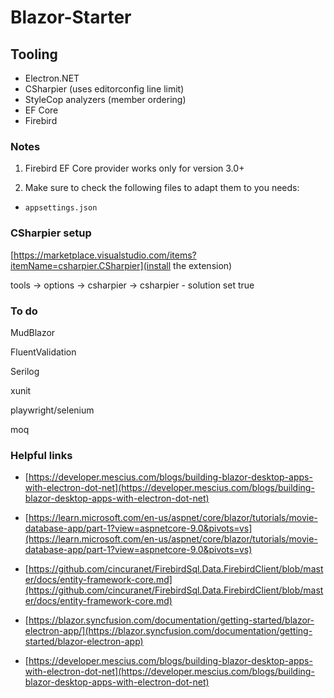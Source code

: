 # Blazor-Starter

## Tooling

- Electron.NET
- CSharpier (uses editorconfig line limit)
- StyleCop analyzers (member ordering)
- EF Core
- Firebird

### Notes

1. Firebird EF Core provider works only for version 3.0+

2. Make sure to check the following files to adapt them to you needs:

- `appsettings.json`

### CSharpier setup

[https://marketplace.visualstudio.com/items?itemName=csharpier.CSharpier](install the extension)

tools -> options -> csharpier -> csharpier - solution set true

### To do

MudBlazor

FluentValidation

Serilog

xunit

playwright/selenium

moq

### Helpful links

- [https://developer.mescius.com/blogs/building-blazor-desktop-apps-with-electron-dot-net](https://developer.mescius.com/blogs/building-blazor-desktop-apps-with-electron-dot-net)

- [https://learn.microsoft.com/en-us/aspnet/core/blazor/tutorials/movie-database-app/part-1?view=aspnetcore-9.0&pivots=vs](https://learn.microsoft.com/en-us/aspnet/core/blazor/tutorials/movie-database-app/part-1?view=aspnetcore-9.0&pivots=vs)

- [https://github.com/cincuranet/FirebirdSql.Data.FirebirdClient/blob/master/docs/entity-framework-core.md](https://github.com/cincuranet/FirebirdSql.Data.FirebirdClient/blob/master/docs/entity-framework-core.md)

- [https://blazor.syncfusion.com/documentation/getting-started/blazor-electron-app/](https://blazor.syncfusion.com/documentation/getting-started/blazor-electron-app)

- [https://developer.mescius.com/blogs/building-blazor-desktop-apps-with-electron-dot-net](https://developer.mescius.com/blogs/building-blazor-desktop-apps-with-electron-dot-net)
